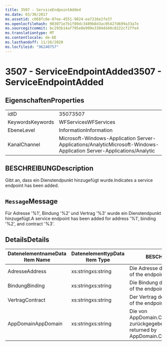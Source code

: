 ```yaml
---
title: 3507 - ServiceEndpointAdded
ms.date: 03/30/2017
ms.assetid: c068fc0e-07ee-4551-9824-ea7216e1fe37
ms.openlocfilehash: 903071e7b1f89dc3489b8d3ac05427d699a33a7e
ms.sourcegitcommit: bc293b14af795e0e999e3304dd40c0222cf2ffe4
ms.translationtype: MT
ms.contentlocale: de-DE
ms.lasthandoff: 11/26/2020
ms.locfileid: "96240757"
---
```

# <a name="3507---serviceendpointadded"></a><span data-ttu-id="2a858-102">3507 - ServiceEndpointAdded</span><span class="sxs-lookup"><span data-stu-id="2a858-102">3507 - ServiceEndpointAdded</span></span>

## <a name="properties"></a><span data-ttu-id="2a858-103">Eigenschaften</span><span class="sxs-lookup"><span data-stu-id="2a858-103">Properties</span></span>  
  
|||  
|-|-|  
|<span data-ttu-id="2a858-104">id</span><span class="sxs-lookup"><span data-stu-id="2a858-104">ID</span></span>|<span data-ttu-id="2a858-105">3507</span><span class="sxs-lookup"><span data-stu-id="2a858-105">3507</span></span>|  
|<span data-ttu-id="2a858-106">Keywords</span><span class="sxs-lookup"><span data-stu-id="2a858-106">Keywords</span></span>|<span data-ttu-id="2a858-107">WFServices</span><span class="sxs-lookup"><span data-stu-id="2a858-107">WFServices</span></span>|  
|<span data-ttu-id="2a858-108">Ebene</span><span class="sxs-lookup"><span data-stu-id="2a858-108">Level</span></span>|<span data-ttu-id="2a858-109">Information</span><span class="sxs-lookup"><span data-stu-id="2a858-109">Information</span></span>|  
|<span data-ttu-id="2a858-110">Kanal</span><span class="sxs-lookup"><span data-stu-id="2a858-110">Channel</span></span>|<span data-ttu-id="2a858-111">Microsoft-Windows-Application Server-Applications/Analytic</span><span class="sxs-lookup"><span data-stu-id="2a858-111">Microsoft-Windows-Application Server-Applications/Analytic</span></span>|  
  
## <a name="description"></a><span data-ttu-id="2a858-112">BESCHREIBUNG</span><span class="sxs-lookup"><span data-stu-id="2a858-112">Description</span></span>  

 <span data-ttu-id="2a858-113">Gibt an, dass ein Dienstendpunkt hinzugefügt wurde.</span><span class="sxs-lookup"><span data-stu-id="2a858-113">Indicates a service endpoint has been added.</span></span>  
  
## <a name="message"></a><span data-ttu-id="2a858-114">`Message`</span><span class="sxs-lookup"><span data-stu-id="2a858-114">Message</span></span>  

 <span data-ttu-id="2a858-115">Für Adresse '%1', Bindung '%2' und Vertrag '%3' wurde ein Dienstendpunkt hinzugefügt.</span><span class="sxs-lookup"><span data-stu-id="2a858-115">A service endpoint has been added for address '%1', binding '%2', and contract '%3'.</span></span>  
  
## <a name="details"></a><span data-ttu-id="2a858-116">Details</span><span class="sxs-lookup"><span data-stu-id="2a858-116">Details</span></span>  
  
|<span data-ttu-id="2a858-117">Datenelementname</span><span class="sxs-lookup"><span data-stu-id="2a858-117">Data Item Name</span></span>|<span data-ttu-id="2a858-118">Datenelementtyp</span><span class="sxs-lookup"><span data-stu-id="2a858-118">Data Item Type</span></span>|<span data-ttu-id="2a858-119">BESCHREIBUNG</span><span class="sxs-lookup"><span data-stu-id="2a858-119">Description</span></span>|  
|--------------------|--------------------|-----------------|  
|<span data-ttu-id="2a858-120">Adresse</span><span class="sxs-lookup"><span data-stu-id="2a858-120">Address</span></span>|<span data-ttu-id="2a858-121">xs:string</span><span class="sxs-lookup"><span data-stu-id="2a858-121">xs:string</span></span>|<span data-ttu-id="2a858-122">Die Adresse des Endpunkts.</span><span class="sxs-lookup"><span data-stu-id="2a858-122">The address of the endpoint.</span></span>|  
|<span data-ttu-id="2a858-123">Bindung</span><span class="sxs-lookup"><span data-stu-id="2a858-123">Binding</span></span>|<span data-ttu-id="2a858-124">xs:string</span><span class="sxs-lookup"><span data-stu-id="2a858-124">xs:string</span></span>|<span data-ttu-id="2a858-125">Die Bindung des Endpunkts.</span><span class="sxs-lookup"><span data-stu-id="2a858-125">The binding of the endpoint.</span></span>|  
|<span data-ttu-id="2a858-126">Vertrag</span><span class="sxs-lookup"><span data-stu-id="2a858-126">Contract</span></span>|<span data-ttu-id="2a858-127">xs:string</span><span class="sxs-lookup"><span data-stu-id="2a858-127">xs:string</span></span>|<span data-ttu-id="2a858-128">Der Vertrag des Endpunkts.</span><span class="sxs-lookup"><span data-stu-id="2a858-128">The contract of the endpoint.</span></span>|  
|<span data-ttu-id="2a858-129">AppDomain</span><span class="sxs-lookup"><span data-stu-id="2a858-129">AppDomain</span></span>|<span data-ttu-id="2a858-130">xs:string</span><span class="sxs-lookup"><span data-stu-id="2a858-130">xs:string</span></span>|<span data-ttu-id="2a858-131">Die von AppDomain.CurrentDomain.FriendlyName zurückgegebene Zeichenfolge.</span><span class="sxs-lookup"><span data-stu-id="2a858-131">The string returned by AppDomain.CurrentDomain.FriendlyName.</span></span>|
